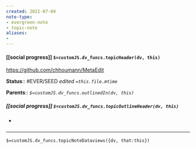 ```yaml
---
created: 2021-07-04
note-type: 
- evergreen-note
- topic-note
aliases:
- 
---
```


#### [[social progress]] `$=customJS.dv_funcs.topicHeader(dv, this)`
https://github.com/chhoumann/MetaEdit

**Status**:: #EVER/SEED
*edited `=this.file.mtime`*

**Parents**:: 
*`$=customJS.dv_funcs.outlinedIn(dv, this)`*

##### [[social progress]] `$=customJS.dv_funcs.topicOutlineHeader(dv, this)`
- 

### <hr class="dataviews"/>

`$=customJS.dv_funcs.topicNoteDataviews({dv, that:this})`